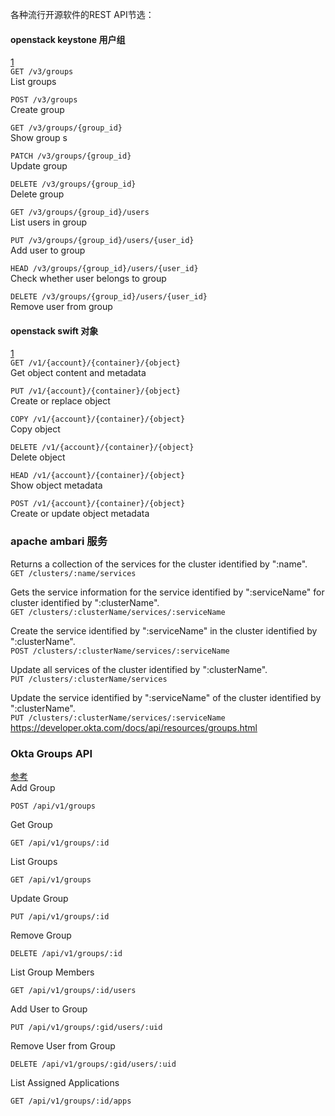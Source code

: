 各种流行开源软件的REST API节选：

#### openstack keystone 用户组
[1](https://developer.openstack.org/api-ref/identity/v3/index.html#groups)  
`GET /v3/groups`  
List groups

 `POST /v3/groups`  
Create group

 `GET /v3/groups/{group_id}`  
Show group s

`PATCH /v3/groups/{group_id}`  
Update group

 `DELETE /v3/groups/{group_id}`  
Delete group

 `GET /v3/groups/{group_id}/users`  
List users in group

 `PUT /v3/groups/{group_id}/users/{user_id}`  
Add user to group


`HEAD /v3/groups/{group_id}/users/{user_id}`  
Check whether user belongs to group

 `DELETE /v3/groups/{group_id}/users/{user_id}`  
Remove user from group

#### openstack swift 对象
[1](https://developer.openstack.org/api-ref/object-store/)  
`GET /v1/{account}/{container}/{object}`  
Get object content and metadata


 `PUT /v1/{account}/{container}/{object}`  
Create or replace object


`COPY /v1/{account}/{container}/{object}`  
Copy object


 `DELETE /v1/{account}/{container}/{object}`  
Delete object

`HEAD /v1/{account}/{container}/{object}`  
Show object metadata

 `POST /v1/{account}/{container}/{object}`  
Create or update object metadata

### apache ambari 服务
Returns a collection of the services for the cluster identified by ":name".  
`GET /clusters/:name/services`   

Gets the service information for the service identified by ":serviceName" for cluster identified by ":clusterName".  
`GET /clusters/:clusterName/services/:serviceName`  

Create the service identified by ":serviceName" in the cluster identified by ":clusterName".  
`POST /clusters/:clusterName/services/:serviceName`  

Update all services of the cluster identified by ":clusterName".  
`PUT /clusters/:clusterName/services`  

Update the service identified by ":serviceName" of the cluster identified by ":clusterName".  
`PUT /clusters/:clusterName/services/:serviceName`  
https://developer.okta.com/docs/api/resources/groups.html
### Okta Groups API
[参考](https://developer.okta.com/docs/api/resources/groups.html)  
Add Group
```
POST /api/v1/groups
```
Get Group
```
GET /api/v1/groups/:id
```
List Groups
```
GET /api/v1/groups
```
Update Group
```
PUT /api/v1/groups/:id
```
Remove Group
```
DELETE /api/v1/groups/:id
```
List Group Members
```
GET /api/v1/groups/:id/users
```
Add User to Group
```
PUT /api/v1/groups/:gid/users/:uid
```
Remove User from Group
```
DELETE /api/v1/groups/:gid/users/:uid
```
List Assigned Applications
```
GET /api/v1/groups/:id/apps
```
